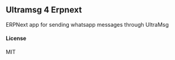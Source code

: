 ## Ultramsg 4 Erpnext

ERPNext app for sending whatsapp messages through UltraMsg

#### License

MIT